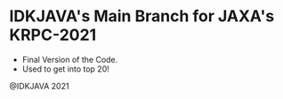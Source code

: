 # IDKJAVA's Main Branch for JAXA's KRPC-2021

* Final Version of the Code.
* Used to get into top 20!

@IDKJAVA 2021

